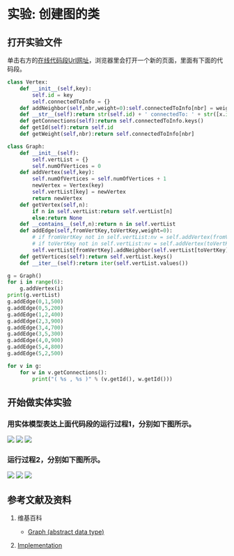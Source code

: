 # 实验: 创建图的类

## 打开实验文件

单击右方的[在线代码段Url网址](http://www.pythontutor.com/visualize.html#code=class%20Vertex%3A%0A%20%20%20%20def%20__init__%28self,key%29%3A%0A%20%20%20%20%20%20%20%20self.id%20%3D%20key%0A%20%20%20%20%20%20%20%20self.connectedToInfo%20%3D%20%7B%7D%0A%20%20%20%20def%20addNeighbor%28self,nbr,weight%3D0%29%3Aself.connectedToInfo%5Bnbr%5D%20%3D%20weight%0A%20%20%20%20def%20__str__%28self%29%3Areturn%20str%28self.id%29%20%2B%20'%20connectedTo%3A%20'%20%2B%20str%28%5Bx.id%20for%20x%20in%20self.connectedToInfo%5D%29%0A%20%20%20%20def%20getConnections%28self%29%3Areturn%20self.connectedToInfo.keys%28%29%0A%20%20%20%20def%20getId%28self%29%3Areturn%20self.id%0A%20%20%20%20def%20getWeight%28self,nbr%29%3Areturn%20self.connectedToInfo%5Bnbr%5D%0A%0Aclass%20Graph%3A%0A%20%20%20%20def%20__init__%28self%29%3A%0A%20%20%20%20%20%20%20%20self.vertList%20%3D%20%7B%7D%0A%20%20%20%20%20%20%20%20self.numOfVertices%20%3D%200%0A%20%20%20%20def%20addVertex%28self,key%29%3A%0A%20%20%20%20%20%20%20%20self.numOfVertices%20%3D%20self.numOfVertices%20%2B%201%0A%20%20%20%20%20%20%20%20newVertex%20%3D%20Vertex%28key%29%0A%20%20%20%20%20%20%20%20self.vertList%5Bkey%5D%20%3D%20newVertex%0A%20%20%20%20%20%20%20%20return%20newVertex%0A%20%20%20%20def%20getVertex%28self,n%29%3A%0A%20%20%20%20%20%20%20%20if%20n%20in%20self.vertList%3Areturn%20self.vertList%5Bn%5D%0A%20%20%20%20%20%20%20%20else%3Areturn%20None%0A%20%20%20%20def%20__contains__%28self,n%29%3Areturn%20n%20in%20self.vertList%0A%20%20%20%20def%20addEdge%28self,fromVertKey,toVertKey,weight%3D0%29%3A%0A%20%20%20%20%20%20%20%20%23%20if%20fromVertKey%20not%20in%20self.vertList%3Anv%20%3D%20self.addVertex%28fromVertKey%29%0A%20%20%20%20%20%20%20%20%23%20if%20toVertKey%20not%20in%20self.vertList%3Anv%20%3D%20self.addVertex%28toVertKey%29%0A%20%20%20%20%20%20%20%20self.vertList%5BfromVertKey%5D.addNeighbor%28self.vertList%5BtoVertKey%5D,%20weight%29%0A%20%20%20%20def%20getVertices%28self%29%3Areturn%20self.vertList.keys%28%29%0A%20%20%20%20def%20__iter__%28self%29%3Areturn%20iter%28self.vertList.values%28%29%29%0A%0Ag%20%3D%20Graph%28%29%0Afor%20i%20in%20range%286%29%3A%0A%20%20%20%20g.addVertex%28i%29%0Aprint%28g.vertList%29%0Ag.addEdge%280,1,500%29%0Ag.addEdge%280,5,200%29%0Ag.addEdge%281,2,400%29%0Ag.addEdge%282,3,900%29%0Ag.addEdge%283,4,700%29%0Ag.addEdge%283,5,300%29%0Ag.addEdge%284,0,900%29%0Ag.addEdge%285,4,800%29%0Ag.addEdge%285,2,500%29%0A%0Afor%20v%20in%20g%3A%0A%20%20%20%20for%20w%20in%20v.getConnections%28%29%3A%0A%20%20%20%20%20%20%20%20print%28%22%28%20%25s%20,%20%25s%20%29%22%20%25%20%28v.getId%28%29,%20w.getId%28%29%29%29&cumulative=false&heapPrimitives=nevernest&mode=edit&origin=opt-frontend.js&py=py3anaconda&rawInputLstJSON=%5B%5D&textReferences=false)，浏览器里会打开一个新的页面，里面有下面的代码段。

```python
class Vertex:
    def __init__(self,key):
        self.id = key
        self.connectedToInfo = {}
    def addNeighbor(self,nbr,weight=0):self.connectedToInfo[nbr] = weight
    def __str__(self):return str(self.id) + ' connectedTo: ' + str([x.id for x in self.connectedToInfo])
    def getConnections(self):return self.connectedToInfo.keys()
    def getId(self):return self.id
    def getWeight(self,nbr):return self.connectedToInfo[nbr]

class Graph:
    def __init__(self):
        self.vertList = {}
        self.numOfVertices = 0
    def addVertex(self,key):
        self.numOfVertices = self.numOfVertices + 1
        newVertex = Vertex(key)
        self.vertList[key] = newVertex
        return newVertex
    def getVertex(self,n):
        if n in self.vertList:return self.vertList[n]
        else:return None
    def __contains__(self,n):return n in self.vertList
    def addEdge(self,fromVertKey,toVertKey,weight=0):
        # if fromVertKey not in self.vertList:nv = self.addVertex(fromVertKey)
        # if toVertKey not in self.vertList:nv = self.addVertex(toVertKey)
        self.vertList[fromVertKey].addNeighbor(self.vertList[toVertKey], weight)
    def getVertices(self):return self.vertList.keys()
    def __iter__(self):return iter(self.vertList.values())

g = Graph()
for i in range(6):
    g.addVertex(i)
print(g.vertList)
g.addEdge(0,1,500)
g.addEdge(0,5,200)
g.addEdge(1,2,400)
g.addEdge(2,3,900)
g.addEdge(3,4,700)
g.addEdge(3,5,300)
g.addEdge(4,0,900)
g.addEdge(5,4,800)
g.addEdge(5,2,500)

for v in g:
    for w in v.getConnections():
        print("( %s , %s )" % (v.getId(), w.getId()))
```

## 开始做实体实验

### 用实体模型表达上面代码段的运行过程1，分别如下图所示。

![](/images/章4-理解基本的数据结构/创建图的类/1a1.jpeg)
![](/images/章4-理解基本的数据结构/创建图的类/1a2.jpeg)
![](/images/章4-理解基本的数据结构/创建图的类/1a3.jpeg)

### 运行过程2，分别如下图所示。

![](/images/章4-理解基本的数据结构/创建图的类/2a1.jpeg)
![](/images/章4-理解基本的数据结构/创建图的类/2a2.jpeg)
![](/images/章4-理解基本的数据结构/创建图的类/2a3.jpeg)

## 参考文献及资料

1. 维基百科
	- [Graph (abstract data type)](https://en.wikipedia.org/wiki/Graph_(abstract_data_type)) 

2. [Implementation](https://runestone.academy/runestone/books/published/pythonds/Graphs/Implementation.htm) 
